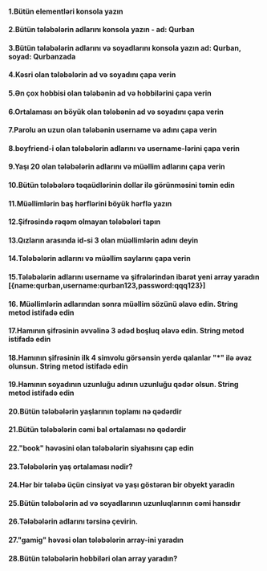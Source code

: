 #### 1.Bütün elementləri konsola yazın

#### 2.Bütün tələbələrin adlarını konsola yazın - ad: Qurban

#### 3.Bütün tələbələrin adlarını və soyadlarını konsola yazın ad: Qurban, soyad: Qurbanzada

#### 4.Kəsri olan tələbələrin ad və soyadını çapa verin

#### 5.Ən çox hobbisi olan tələbənin ad və hobbilərini çapa verin

#### 6.Ortalaması ən böyük olan tələbənin ad və soyadını çapa verin

#### 7.Parolu ən uzun olan tələbənin username və adını çapa verin

#### 8.boyfriend-i olan tələbələrin adlarını və username-lərini çapa verin

#### 9.Yaşı 20 olan tələbələrin adlarını və müəllim adlarını çapa verin

#### 10.Bütün tələbələrə təqaüdlərinin dollar ilə görünməsini təmin edin

#### 11.Müəllimlərin baş hərflərini böyük hərflə yazın

#### 12.Şifrəsində rəqəm olmayan tələbələri tapın

#### 13.Qızların arasında id-si 3 olan müəllimlərin adını deyin

#### 14.Tələbələrin adlarını və müəllim saylarını çapa verin

#### 15.Tələbələrin adlarını username və şifrələrindən ibarət yeni array yaradın [{name:qurban,username:qurban123,password:qqq123}]

#### 16. Müəllimlərin adlarından sonra müəllim sözünü əlavə edin. String metod istifadə edin

#### 17.Hamının şifrəsinin əvvəlinə 3 ədəd boşluq əlavə edin. String metod istifadə edin

#### 18.Hamının şifrəsinin ilk 4 simvolu görsənsin yerdə qalanlar "\*" ilə əvəz olunsun. String metod istifadə edin

#### 19.Hamının soyadının uzunluğu adının uzunluğu qədər olsun. String metod istifadə edin

#### 20.Bütün tələbələrin yaşlarının toplamı nə qədərdir

#### 21.Bütün tələbələrin cəmi bal ortalaması nə qədərdir

#### 22."book" həvəsini olan tələbələrin siyahısını çap edin

#### 23.Tələbələrin yaş ortalaması nədir?

#### 24.Hər bir tələbə üçün cinsiyət və yaşı göstərən bir obyekt yaradin

#### 25.Bütün tələbələrin ad və soyadlarının uzunluqlarının cəmi hansıdır

#### 26.Tələbələrin adlarını tərsinə çevirin.

#### 27."gamig" həvəsi olan tələbələrin array-ini yaradın

#### 28.Bütün tələbələrin hobbiləri olan array yaradın?
